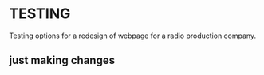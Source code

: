 # TESTING

Testing options for a redesign of webpage for a radio production company.

## just making changes
